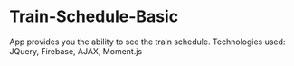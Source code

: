 # Train-Schedule-Basic
App provides you the ability to see the train schedule. 
Technologies used: JQuery, Firebase, AJAX, Moment.js
